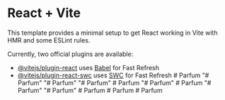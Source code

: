 # React + Vite

This template provides a minimal setup to get React working in Vite with HMR and some ESLint rules.

Currently, two official plugins are available:

- [@vitejs/plugin-react](https://github.com/vitejs/vite-plugin-react/blob/main/packages/plugin-react/README.md) uses [Babel](https://babeljs.io/) for Fast Refresh
- [@vitejs/plugin-react-swc](https://github.com/vitejs/vite-plugin-react-swc) uses [SWC](https://swc.rs/) for Fast Refresh
#   P a r f u m  
 "# Parfum" 
"# Parfum" 
"# Parfum" 
#   P a r f u m  
 "# Parfum" 
#   P a r f u m  
 "# Parfum" 
"# Parfum" 
#   P a r f u m  
 #   P a r f u m  
 #   P a r f u m  
 